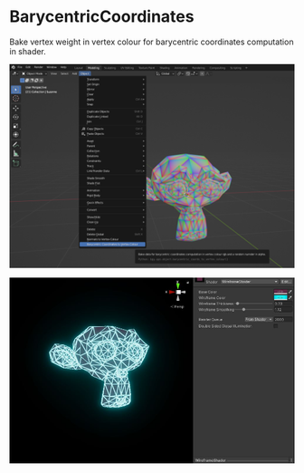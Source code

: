 # BarycentricCoordinates
Bake vertex weight in vertex colour for barycentric coordinates computation in shader.

![Screenshot](/BaryCoords_Blender.png)

![Screenshot](/WireframeMonkey.jpg)
